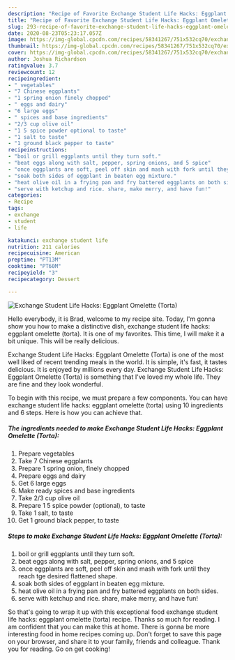 ```yaml
---
description: "Recipe of Favorite Exchange Student Life Hacks: Eggplant Omelette (Torta)"
title: "Recipe of Favorite Exchange Student Life Hacks: Eggplant Omelette (Torta)"
slug: 293-recipe-of-favorite-exchange-student-life-hacks-eggplant-omelette-torta
date: 2020-08-23T05:23:17.057Z
image: https://img-global.cpcdn.com/recipes/58341267/751x532cq70/exchange-student-life-hacks-eggplant-omelette-torta-recipe-main-photo.jpg
thumbnail: https://img-global.cpcdn.com/recipes/58341267/751x532cq70/exchange-student-life-hacks-eggplant-omelette-torta-recipe-main-photo.jpg
cover: https://img-global.cpcdn.com/recipes/58341267/751x532cq70/exchange-student-life-hacks-eggplant-omelette-torta-recipe-main-photo.jpg
author: Joshua Richardson
ratingvalue: 3.7
reviewcount: 12
recipeingredient:
- " vegetables"
- "7 Chinese eggplants"
- "1 spring onion finely chopped"
- " eggs and dairy"
- "6 large eggs"
- " spices and base ingredients"
- "2/3 cup olive oil"
- "1 5 spice powder optional to taste"
- "1 salt to taste"
- "1 ground black pepper to taste"
recipeinstructions:
- "boil or grill eggplants until they turn soft."
- "beat eggs along with salt, pepper, spring onions, and 5 spice"
- "once eggplants are soft, peel off skin and mash with fork until they reach tge desired flattened shape."
- "soak both sides of eggplant in beaten egg mixture."
- "heat olive oil in a frying pan and fry battered eggplants on both sides."
- "serve with ketchup and rice. share, make merry, and have fun!"
categories:
- Recipe
tags:
- exchange
- student
- life

katakunci: exchange student life 
nutrition: 211 calories
recipecuisine: American
preptime: "PT13M"
cooktime: "PT60M"
recipeyield: "3"
recipecategory: Dessert

---
```



![Exchange Student Life Hacks: Eggplant Omelette (Torta)](https://img-global.cpcdn.com/recipes/58341267/751x532cq70/exchange-student-life-hacks-eggplant-omelette-torta-recipe-main-photo.jpg)

Hello everybody, it is Brad, welcome to my recipe site. Today, I'm gonna show you how to make a distinctive dish, exchange student life hacks: eggplant omelette (torta). It is one of my favorites. This time, I will make it a bit unique. This will be really delicious.

Exchange Student Life Hacks: Eggplant Omelette (Torta) is one of the most well liked of recent trending meals in the world. It is simple, it's fast, it tastes delicious. It is enjoyed by millions every day. Exchange Student Life Hacks: Eggplant Omelette (Torta) is something that I've loved my whole life. They are fine and they look wonderful.




To begin with this recipe, we must prepare a few components. You can have exchange student life hacks: eggplant omelette (torta) using 10 ingredients and 6 steps. Here is how you can achieve that.

<!--inarticleads1-->

##### The ingredients needed to make Exchange Student Life Hacks: Eggplant Omelette (Torta):

1. Prepare  vegetables
1. Take 7 Chinese eggplants
1. Prepare 1 spring onion, finely chopped
1. Prepare  eggs and dairy
1. Get 6 large eggs
1. Make ready  spices and base ingredients
1. Take 2/3 cup olive oil
1. Prepare 1 5 spice powder (optional), to taste
1. Take 1 salt, to taste
1. Get 1 ground black pepper, to taste




<!--inarticleads2-->

##### Steps to make Exchange Student Life Hacks: Eggplant Omelette (Torta):

1. boil or grill eggplants until they turn soft.
1. beat eggs along with salt, pepper, spring onions, and 5 spice
1. once eggplants are soft, peel off skin and mash with fork until they reach tge desired flattened shape.
1. soak both sides of eggplant in beaten egg mixture.
1. heat olive oil in a frying pan and fry battered eggplants on both sides.
1. serve with ketchup and rice. share, make merry, and have fun!




So that's going to wrap it up with this exceptional food exchange student life hacks: eggplant omelette (torta) recipe. Thanks so much for reading. I am confident that you can make this at home. There is gonna be more interesting food in home recipes coming up. Don't forget to save this page on your browser, and share it to your family, friends and colleague. Thank you for reading. Go on get cooking!
